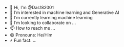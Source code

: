 - 👋 Hi, I’m @Das182001
- 👀 I’m interested in machine learning and Generative AI
- 🌱 I’m currently learning machine learning
- 💞️ I’m looking to collaborate on ...
- 📫 How to reach me ...
- 😄 Pronouns: He/Him
- ⚡ Fun fact: ...

<!---
Das182001/Das182001 is a ✨ special ✨ repository because its `README.md` (this file) appears on your GitHub profile.
You can click the Preview link to take a look at your changes.
--->
